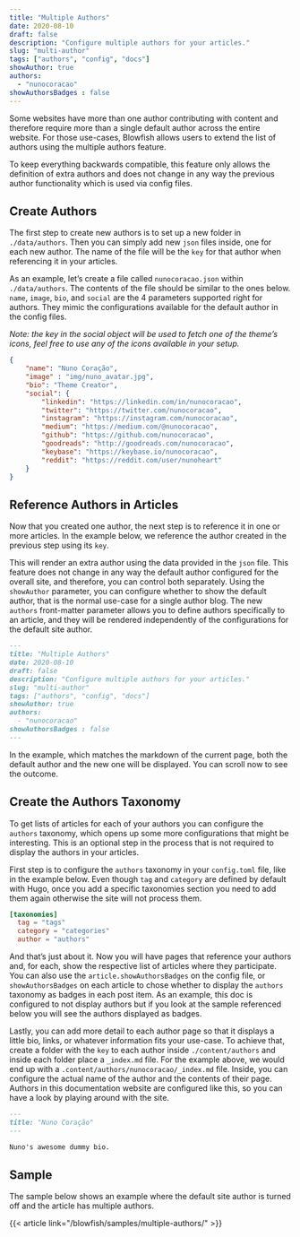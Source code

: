 ```yaml
---
title: "Multiple Authors"
date: 2020-08-10
draft: false
description: "Configure multiple authors for your articles."
slug: "multi-author"
tags: ["authors", "config", "docs"]
showAuthor: true
authors:
  - "nunocoracao"
showAuthorsBadges : false 
---
```



Some websites have more than one author contributing with content and therefore require more than a single default author across the entire website. For those use-cases, Blowfish allows users to extend the list of authors using the multiple authors feature. 

To keep everything backwards compatible, this feature only allows the definition of extra authors and does not change in any way the previous author functionality which is used via config files.  


## Create Authors

The first step to create new authors is to set up a new folder in `./data/authors`. Then you can simply add new `json` files inside, one for each new author. The name of the file will be the `key` for that author when referencing it in your articles. 

As an example, let’s create a file called `nunocoracao.json` within `./data/authors`. The contents of the file should be similar to the ones below. `name`, `image`, `bio`, and `social` are the 4 parameters supported right for authors. They mimic the configurations available for the default author in the config files.

_Note: the key in the social object will be used to fetch one of the theme’s icons, feel free to use any of the icons available in your setup._

```json
{
    "name": "Nuno Coração",
    "image" : "img/nuno_avatar.jpg",
    "bio": "Theme Creator",
    "social": {
        "linkedin": "https://linkedin.com/in/nunocoracao",
        "twitter": "https://twitter.com/nunocoracao",
        "instagram": "https://instagram.com/nunocoracao",
        "medium": "https://medium.com/@nunocoracao",
        "github": "https://github.com/nunocoracao",
        "goodreads": "http://goodreads.com/nunocoracao",
        "keybase": "https://keybase.io/nunocoracao",
        "reddit": "https://reddit.com/user/nunoheart"
    }
}
```


## Reference Authors in Articles

Now that you created one author, the next step is to reference it in one or more articles. In the example below, we reference the author created in the previous step using its `key`.

This will render an extra author using the data provided in the `json` file. This feature does not change in any way the default author configured for the overall site, and therefore, you can control both separately. Using the `showAuthor` parameter, you can configure whether to show the default author, that is the normal use-case for a single author blog. The new `authors` front-matter parameter allows you to define authors specifically to an article, and they will be rendered independently of the configurations for the default site author.

```md
---
title: "Multiple Authors"
date: 2020-08-10
draft: false
description: "Configure multiple authors for your articles."
slug: "multi-author"
tags: ["authors", "config", "docs"]
showAuthor: true
authors:
  - "nunocoracao"
showAuthorsBadges : false 
---
```

In the example, which matches the markdown of the current page, both the default author and the new one will be displayed. You can scroll now to see the outcome.

## Create the Authors Taxonomy

To get lists of articles for each of your authors you can configure the `authors` taxonomy, which opens up some more configurations that might be interesting. This is an optional step in the process that is not required to display the authors in your articles.

First step is to configure the `authors` taxonomy in your `config.toml` file, like in the example below. Even though `tag` and `category` are defined by default with Hugo, once you add a specific taxonomies section you need to add them again otherwise the site will not process them.

```toml
[taxonomies]
  tag = "tags"
  category = "categories"
  author = "authors"
```

And that’s just about it. Now you will have pages that reference your authors and, for each, show the respective list of articles where they participate. You can also use the `article.showAuthorsBadges` on the config file, or `showAuthorsBadges` on each article to chose whether to display the `authors` taxonomy as badges in each post item. As an example, this doc is configured to not display authors but if you look at the sample referenced below you will see the authors displayed as badges.

Lastly, you can add more detail to each author page so that it displays a little bio, links, or whatever information fits your use-case. To achieve that, create a folder with the `key` to each author inside `./content/authors` and inside each folder place a `_index.md` file. For the example above, we would end up with a `.content/authors/nunocoracao/_index.md` file. Inside, you can configure the actual name of the author and the contents of their page. Authors in this documentation website are configured like this, so you can have a look by playing around with the site.

```md
---
title: "Nuno Coração"
---

Nuno's awesome dummy bio.

```

## Sample

The sample below shows an example where the default site author is turned off and the article has multiple authors.

{{< article link="/blowfish/samples/multiple-authors/" >}}
